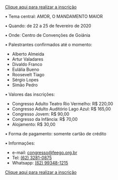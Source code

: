 [Clique aqui para realizar a inscrição](https://evento.digital/feego/36cego/principal.php)

• Tema central: AMOR, O MANDAMENTO MAIOR
 
• Quando: de 22 a 25 de fevereiro de 2020

• Onde: Centro de Convenções de Goiânia
 
• Palestrantes confirmados até o momento:
- Alberto Almeida
- Artur Valadares
- Divaldo Franco
- Eulália Bueno
- Roosevelt Tiago
- Sérgio Lopes
- Simão Pedro
 
• Valores das inscrições:
- Congresso Adulto Teatro Rio Vermelho: R$ 220,00
- Congresso Adulto Auditório Lago Azul: R$ 165,00
- Congresso Jovem: R$ 90,00
- Congresso da Infância: R$ 70,00
- Alojamento: R$ 30,00
 
• Forma de pagamento: somente cartão de crédito
 
• Informações:
- e-mail: congresso@feego.org.br
- Tel: [(62) 3281-0875](tel:06232810875)
- Whatsapp: [(62) 99348-1215](tel:062993481215)

[Clique aqui para realizar a inscrição](https://evento.digital/feego/36cego/principal.php)

